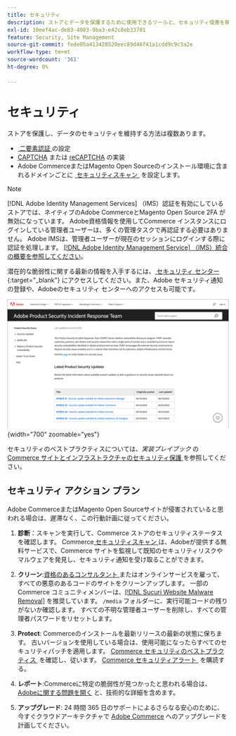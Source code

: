 ```yaml
---
title: セキュリティ
description: ストアとデータを保護するために使用できるツールと、セキュリティ侵害を検出した場合のセキュリティアクションプランのガイドラインについて説明します。
exl-id: 10eef4ac-de83-4083-9ba3-e42c8eb33781
feature: Security, Site Management
source-git-commit: fede05a413428520eec89d46f41a1cdd9c9c3a2e
workflow-type: tm+mt
source-wordcount: '361'
ht-degree: 0%

---
```


# セキュリティ

ストアを保護し、データのセキュリティを維持する方法は複数あります。

- [&#x200B; 二要素認証 &#x200B;](security-two-factor-authentication.md) の設定
- [CAPTCHA](security-captcha.md) または [reCAPTCHA](security-google-recaptcha.md) の実装
- Adobe CommerceまたはMagento Open Sourceのインストール環境に含まれるドメインごとに [&#x200B; セキュリティスキャン &#x200B;](security-scan.md) を設定します。

>[!NOTE]
>
>[!DNL Adobe Identity Management Services] （IMS）認証を有効にしているストアでは、ネイティブのAdobe CommerceとMagento Open Source 2FA が無効になっています。 Adobe資格情報を使用してCommerce インスタンスにログインしている管理者ユーザーは、多くの管理タスクで再認証する必要はありません。 Adobe IMSは、管理者ユーザーが現在のセッションにログインする際に認証を処理します。 [[!DNL Adobe Identity Management Service]  （IMS）統合の概要を参照してください &#x200B;](../getting-started/adobe-ims-integration-overview.md)。

潜在的な脆弱性に関する最新の情報を入手するには、[&#x200B; セキュリティ センター &#x200B;](https://helpx.adobe.com/jp/security.html){:target=&quot;_blank&quot;} にアクセスしてください。また、Adobe セキュリティ通知の登録や、Adobeのセキュリティ センターへのアクセスも可能です。

![&#x200B; セキュリティセンター &#x200B;](./assets/product-security-home.png){width="700" zoomable="yes"}

セキュリティのベストプラクティスについては、_実装プレイブック_ の [Commerce サイトとインフラストラクチャのセキュリティ保護 &#x200B;](https://experienceleague.adobe.com/docs/commerce-operations/implementation-playbook/best-practices/launch/security-best-practices.html?lang=ja) を参照してください。

## セキュリティ アクション プラン

Adobe CommerceまたはMagento Open Sourceサイトが侵害されていると思われる場合は、遅滞なく、この行動計画に従ってください。

1. **診断**：スキャンを実行して、Commerce ストアのセキュリティステータスを確認します。 Commerce[&#x200B; セキュリティスキャン &#x200B;](security-scan.md) は、Adobeが提供する無料サービスで、Commerce サイトを監視して既知のセキュリティリスクやマルウェアを発見し、セキュリティ通知を受け取ることができます。

1. **クリーン**:[&#x200B; 資格のあるコンサルタント &#x200B;](https://solutionpartners.adobe.com/s/directory/?partner_type=1) またはオンラインサービスを雇って、すべての悪意のあるコードのサイトをクリーンアップします。 一部のCommerce コミュニティメンバーは、[[!DNL Sucuri Website Malware Removal]](https://sucuri.net/website-antivirus/malware-removal) を推奨しています。 `/media` フォルダーに、実行可能コードの残りがないか確認します。 すべての不明な管理者ユーザーを削除し、すべての管理者パスワードをリセットします。

1. **Protect**: Commerceのインストールを最新リリースの最新の状態に保ちます。 古いバージョンを使用している場合は、使用可能になったらすべてのセキュリティパッチを適用します。 [Commerce セキュリティのベストプラクティス &#x200B;](https://www.adobe.com/content/dam/cc/en/trust-center/ungated/whitepapers/experience-cloud/adobe-commerce-best-practices-guide.pdf) を確認し、従います。 [Commerce セキュリティアラート &#x200B;](https://www.adobe.com/subscription/adbeSecurityNotifications.html) を購読する。

1. **レポート**:Commerceに特定の脆弱性が見つかったと思われる場合は、[Adobeに関する問題を開く &#x200B;](https://hackerone.com/adobe?type=team) と、技術的な詳細を含めます。

1. **アップグレード**: 24 時間 365 日のサポートによるさらなる安心のために、今すぐクラウドアーキテクチャで [Adobe Commerce](https://business.adobe.com/jp/products/magento/cloud-delivery.html) へのアップグレードを計画してください。
